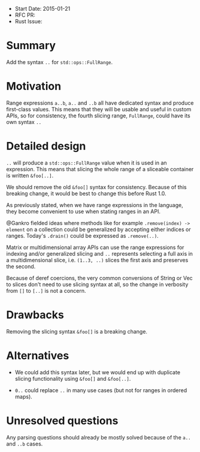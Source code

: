 - Start Date: 2015-01-21
- RFC PR:
- Rust Issue:

# Summary

Add the syntax `..` for `std::ops::FullRange`.

# Motivation

Range expressions `a..b`, `a..` and `..b` all have dedicated syntax and
produce first-class values. This means that they will be usable and
useful in custom APIs, so for consistency, the fourth slicing range,
`FullRange`, could have its own syntax `..`

# Detailed design

`..` will produce a `std::ops::FullRange` value when it is used in an
expression. This means that slicing the whole range of a sliceable
container is written `&foo[..]`.

We should remove the old `&foo[]` syntax for consistency. Because of
this breaking change, it would be best to change this before Rust 1.0.

As previously stated, when we have range expressions in the language,
they become convenient to use when stating ranges in an API.

@Gankro fielded ideas where
methods like for example `.remove(index) -> element` on a collection
could be generalized by accepting either indices or ranges. Today's `.drain()`
could be expressed as `.remove(..)`.

Matrix or multidimensional array APIs can use the range expressions for
indexing and/or generalized slicing and `..` represents selecting a full axis
in a multidimensional slice, i.e. `(1..3, ..)` slices the first axis and
preserves the second.

Because of deref coercions, the very common conversions of String or Vec to
slices don't need to use slicing syntax at all, so the change in verbosity from
`[]` to `[..]` is not a concern.

# Drawbacks

Removing the slicing syntax `&foo[]` is a breaking change.

# Alternatives

* We could add this syntax later, but we would end up with duplicate
  slicing functionality using `&foo[]` and `&foo[..]`.

* `0..` could replace `..` in many use cases (but not for ranges in
  ordered maps).

# Unresolved questions

Any parsing questions should already be mostly solved because of the
`a..` and `..b` cases.

